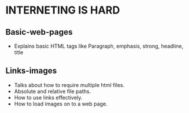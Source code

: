 # INTERNETING IS HARD

## Basic-web-pages
- Explains basic HTML tags like Paragraph, emphasis, strong, headline, title

## Links-images
- Talks about how to require multiple html files.
- Absolute and relative file paths.
- How to use links effectively.
- How to load images on to a web page.